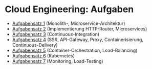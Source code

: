 # Cloud Engineering: Aufgaben

* [Aufgabensatz 1](exercises/exercise-01) (Monolith-, Microservice-Architektur)
* [Aufgabensatz 2](exercises/exercise-02) (Implementierung HTTP-Router, Microservices)
* [Aufgabensatz 3](exercises/exercise-03) (Continuous-Integration)
* [Aufgabensatz 4](exercises/exercise-04) (SSR, API-Gateway, Proxy, Containerisierung, Continuous-Delivery)
* [Aufgabensatz 5](exercises/exercise-05) (Container-Orchestration, Load-Balancing)
* [Aufgabensatz 6](exercises/exercise-06) (Kubernetes)
* [Aufgabensatz 7](exercises/exercise-07) (Monitoring, Load-Testing)
